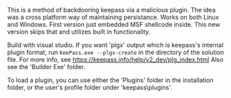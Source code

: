 This is a method of backdooring keepass via a malicious plugin. 
The idea was a cross platform way of maintaining persistance.
Works on both Linux and Windows. 
First version just embedded MSF shellcode inside. 
This new version skips that and utilizes built in functionality. 

Build with visual studio. If you want 'plgx' output which is keepass's
internal plugin format, run 
`KeePass.exe --plgx-create` in the directory of the solution file. 
For more info, see https://keepass.info/help/v2_dev/plg_index.html
Also see the 'Builder Exe' folder.

To load a plugin, you can use either the 'Plugins' folder in the 
installation folder, or the user's profile folder under 'keepass\plugins'.